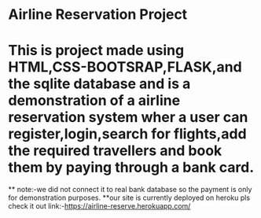 # Airline Reservation Project
# This is project made using HTML,CSS-BOOTSRAP,FLASK,and the sqlite database and is a demonstration of a airline reservation system wher a user can register,login,search for flights,add the required travellers and book them by paying through a bank card.
** note:-we did not connect it to real bank database so the payment is only for demonstration purposes.
**our site is currently deployed on heroku pls check it out link:-https://airline-reserve.herokuapp.com/
